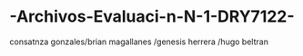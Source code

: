 # -Archivos-Evaluaci-n-N-1-DRY7122-
consatnza gonzales/brian magallanes /genesis herrera /hugo beltran
